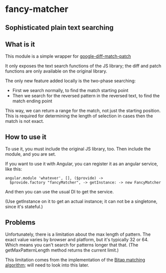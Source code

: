 # fancy-matcher
## Sophisticated plain text searching

## What is it

This module is a simple wrapper for [google-diff-match-patch](http://code.google.com/p/google-diff-match-patch/)

It only exposes the text search functions of the JS library; the diff and patch functions are only available on the original library.

The only new feature added locally is the two-phase searching:
 - First we search normally, to find the match starting point
 - Then we search for the reversed pattern in the reversed text, to find the match ending point

This way, we can return a range for the match, not just the starting position.
This is required for determining the length of selection in cases then the match is not exact.

## How to use it

To use it, you must include the original JS library, too.
Then include the module, and you are set.

If you want to use it with Angular, you can register it as an angular service, like this:

    angular.module 'whatever', [], ($provide) ->
      $provide.factory "fancyMatcher", -> getInstance: -> new FancyMatcher

And then you can use the usual DI to get the service.

(Use getInstance on it to get an actual instance; it can not be a singletone,
since it's stateful.)

## Problems

Unfortunately, there is a limitation about the max length of pattern.
The exact value varies by browser and platform, but it's typically
32 or 64. Which means you can't search for patterns longer that that.
(The getMaxPatternLength method returns the current limit.)

This limitation comes from the implementation of the 
[Bitap matching algorithm](http://neil.fraser.name/software/diff_match_patch/bitap.ps);
will need to look into this later.
